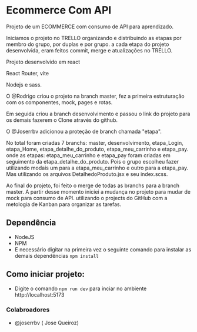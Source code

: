 # Ecommerce Com API

Projeto de um ECOMMERCE com consumo de API para aprendizado.

Iniciamos o projeto no TRELLO organizando e distribuindo as etapas por membro do grupo, por duplas e por grupo.
a cada etapa do projeto desenvolvida, eram feitos commit, merge e atualizações no TRELLO. 

Projeto desenvolvido em react
 
React Router, vite
 
Nodejs e sass. 
  
O @Rodrigo criou o projeto na branch master, fez a primeira estruturação com os componentes, mock, pages e rotas.
  
Em seguida criou a branch desenvolvimento e passou o link do projeto para os demais fazerem o Clone através do github.

O @Joserrbv adicionou a proteção de branch chamada "etapa". 

No total foram criadas 7 branchs: master, desenvolvimento, etapa_Login, etapa_Home, etapa_detalhe_do_produto, etapa_meu_carrinho e etapa_pay. 
onde as etapas: etapa_meu_carrinho e etapa_pay foram criadas em seguimento da etapa_detalhe_do_produto. Pois o grupo escolheu fazer utilizando modais um para a
etapa_meu_carrinho e outro para a etapa_pay. Mas utilizando os arquivos DetalhedoProduto.jsx e seu index.scss.

Ao final do projeto, foi feito o merge de todas as branchs para a branch master. 
A partir desse momento iniciei a mudança no projeto para mudar de mock para consumo de API.
utilizando o projects do GitHub com a metologia de Kanban para organizar as tarefas.



## Dependência
- NodeJS
- NPM
- E necessário digitar na primeira vez o seguinte comando para instalar as demais dependências ```npm install```

## Como iniciar projeto:
- Digite o comando ```npm run dev``` para inciar no ambiente http://localhost:5173

### Colabroadores
- @joserrbv ( Jose Queiroz)     
